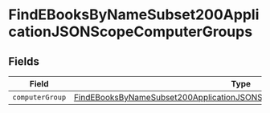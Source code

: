 # FindEBooksByNameSubset200ApplicationJSONScopeComputerGroups


## Fields

| Field                                                                                                                                                                           | Type                                                                                                                                                                            | Required                                                                                                                                                                        | Description                                                                                                                                                                     |
| ------------------------------------------------------------------------------------------------------------------------------------------------------------------------------- | ------------------------------------------------------------------------------------------------------------------------------------------------------------------------------- | ------------------------------------------------------------------------------------------------------------------------------------------------------------------------------- | ------------------------------------------------------------------------------------------------------------------------------------------------------------------------------- |
| `computerGroup`                                                                                                                                                                 | [FindEBooksByNameSubset200ApplicationJSONScopeComputerGroupsComputerGroup](../../models/operations/findebooksbynamesubset200applicationjsonscopecomputergroupscomputergroup.md) | :heavy_minus_sign:                                                                                                                                                              | N/A                                                                                                                                                                             |
